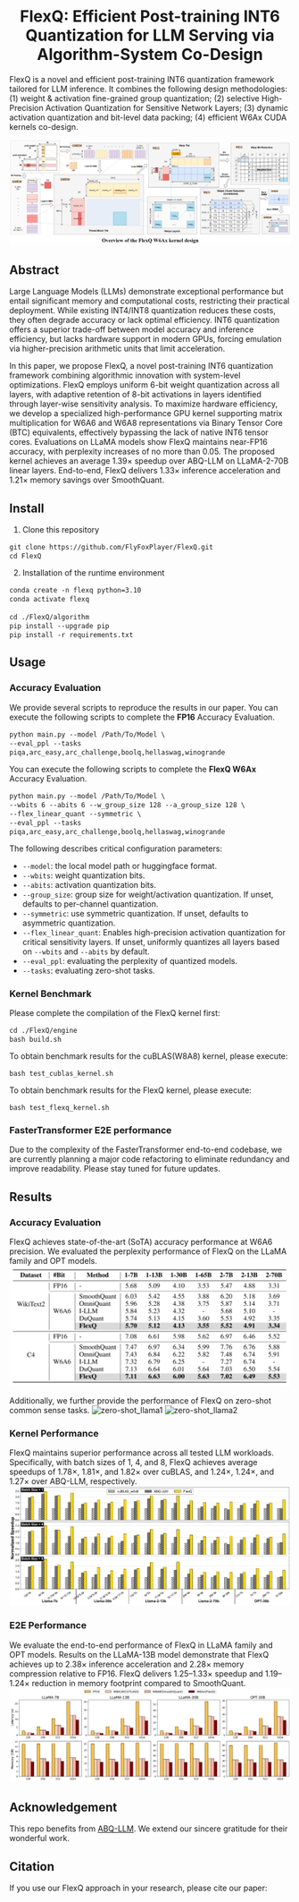 <h1 align="center">FlexQ: Efficient Post-training INT6 Quantization for LLM Serving via Algorithm-System Co-Design</h1>
FlexQ is a novel and efficient post-training INT6 quantization framework tailored for LLM inference. It combines the following design methodologies: (1) weight & activation fine-grained group quantization; (2) selective High-Precision Activation Quantization for Sensitive Network Layers; (3) dynamic activation quantization and bit-level data packing; (4) efficient W6Ax CUDA kernels co-design.

![kernel_overview](figures/kernel_overview.png)

## Abstract
Large Language Models (LLMs) demonstrate exceptional performance but entail significant memory and computational costs, restricting their practical deployment. While existing INT4/INT8 quantization reduces these costs, they often degrade accuracy or lack optimal efficiency. INT6 quantization offers a superior trade-off between model accuracy and inference efficiency, but lacks hardware support in modern GPUs, forcing emulation via higher-precision arithmetic units that limit acceleration. 

In this paper, we propose FlexQ, a novel post-training INT6 quantization framework combining algorithmic innovation with system-level optimizations. FlexQ employs uniform 6-bit weight quantization across all layers, with adaptive retention of 8-bit activations in layers identified through layer-wise sensitivity analysis. To maximize hardware efficiency, we develop a specialized high-performance GPU kernel supporting matrix multiplication for W6A6 and W6A8 representations via Binary Tensor Core (BTC) equivalents, effectively bypassing the lack of native INT6 tensor cores. Evaluations on LLaMA models show FlexQ maintains near-FP16 accuracy, with perplexity increases of no more than 0.05. The proposed kernel achieves an average 1.39× speedup over ABQ-LLM on LLaMA-2-70B linear layers. End-to-end, FlexQ delivers 1.33× inference acceleration and 1.21× memory savings over SmoothQuant.

## Install
1. Clone this repository
```
git clone https://github.com/FlyFoxPlayer/FlexQ.git
cd FlexQ
```

2. Installation of the runtime environment
```
conda create -n flexq python=3.10
conda activate flexq

cd ./FlexQ/algorithm
pip install --upgrade pip 
pip install -r requirements.txt
```


## Usage
### Accuracy Evaluation
We provide several scripts to reproduce the results in our paper.
You can execute the following scripts to complete the **FP16** Accuracy Evaluation.
```
python main.py --model /Path/To/Model \
--eval_ppl --tasks piqa,arc_easy,arc_challenge,boolq,hellaswag,winogrande
```
You can execute the following scripts to complete the **FlexQ W6Ax** Accuracy Evaluation.
```
python main.py --model /Path/To/Model \
--wbits 6 --abits 6 --w_group_size 128 --a_group_size 128 \
--flex_linear_quant --symmetric \
--eval_ppl --tasks piqa,arc_easy,arc_challenge,boolq,hellaswag,winogrande
```
The following describes critical configuration parameters:
- `--model`: the local model path or huggingface format.
- `--wbits`: weight quantization bits.
- `--abits`: activation quantization bits.
- `--group_size`: group size for weight/activation quantization. If unset, defaults to per-channel quantization.
- `--symmetric`: use symmetric quantization. If unset, defaults to asymmetric quantization.
- `--flex_linear_quant`: Enables high-precision activation quantization for critical sensitivity layers. If unset, uniformly quantizes all layers based on `--wbits` and `--abits` by default.
- `--eval_ppl`: evaluating the perplexity of quantized models.
- `--tasks`: evaluating zero-shot tasks.


### Kernel Benchmark
Please complete the compilation of the FlexQ kernel first:
```
cd ./FlexQ/engine
bash build.sh
```
To obtain benchmark results for the cuBLAS(W8A8) kernel, please execute:
```
bash test_cublas_kernel.sh
```
To obtain benchmark results for the FlexQ kernel, please execute:
```
bash test_flexq_kernel.sh
```

### FasterTransformer E2E performance
Due to the complexity of the FasterTransformer end-to-end codebase, we are currently planning a major code refactoring to eliminate redundancy and improve readability. Please stay tuned for future updates.


## Results
### Accuracy Evaluation 
FlexQ achieves state-of-the-art (SoTA) accuracy performance at W6A6 precision. We evaluated the perplexity performance of FlexQ on the LLaMA family and OPT models.
![perplexity](figures/perplexity.png)

Additionally, we further provide the performance of FlexQ on zero-shot common sense tasks.
![zero-shot_llama1](figures/zero-shot_llama1.png)
![zero-shot_llama2](figures/zero-shot_llama2.png)

### Kernel Performance 
FlexQ maintains superior performance across all tested LLM workloads. Specifically, with batch sizes of 1, 4, and 8, FlexQ achieves average speedups of 1.78×, 1.81×, and 1.82× over cuBLAS, and 1.24×, 1.24×, and 1.27× over ABQ-LLM, respectively.
![kernel_benchmark](figures/kernel_benchmark.png)

### E2E Performance
We evaluate the end-to-end performance of FlexQ in LLaMA family and OPT models. Results on the LLaMA-13B model demonstrate that FlexQ achieves up to 2.38× inference acceleration and 2.28× memory compression relative to FP16. FlexQ delivers 1.25–1.33× speedup and 1.19–1.24× reduction in memory footprint compared to SmoothQuant.
![e2e_benchmark](figures/e2e_benchmark.png)

## Acknowledgement
This repo benefits from [ABQ-LLM](https://github.com/bytedance/ABQ-LLM.git). We extend our sincere gratitude for their wonderful work.

## Citation
If you use our FlexQ approach in your research, please cite our paper:
```
```
